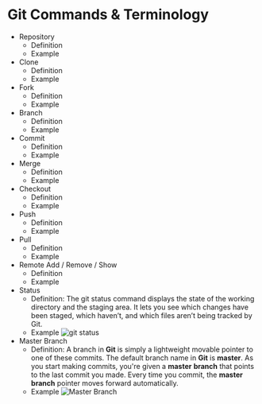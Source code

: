 # Git Commands & Terminology
- Repository
  - Definition
  - Example
- Clone
  - Definition
  - Example
- Fork
  - Definition
  - Example
- Branch
  - Definition
  - Example
- Commit
  - Definition
  - Example
- Merge
  - Definition
  - Example
- Checkout
  - Definition
  - Example
- Push
  - Definition
  - Example
- Pull 
  - Definition
  - Example
- Remote Add / Remove / Show
  - Definition
  - Example
- Status
  - Definition: The git status command displays the state of the working directory and the staging area. It lets you see which changes have been staged, which haven’t, and which files aren’t being tracked by Git.
  - Example ![git status](https://miro.medium.com/max/1668/1*zLxE3Deuc2ePubedcXvlnQ.png)
- Master Branch
  - Definition: A branch in **Git** is simply a lightweight movable pointer to one of these commits. The default branch name in **Git** is **master**. As you start making commits, you're given a **master** **branch** that points to the last commit you made. Every time you commit, the **master** **branch** pointer moves forward automatically.
   - Example ![Master Branch](https://res.cloudinary.com/practicaldev/image/fetch/s--4wcz_y0b--/c_limit%2Cf_auto%2Cfl_progressive%2Cq_auto%2Cw_880/https://thepracticaldev.s3.amazonaws.com/i/nqo6mgud5dzbmfpxzqkd.png)
